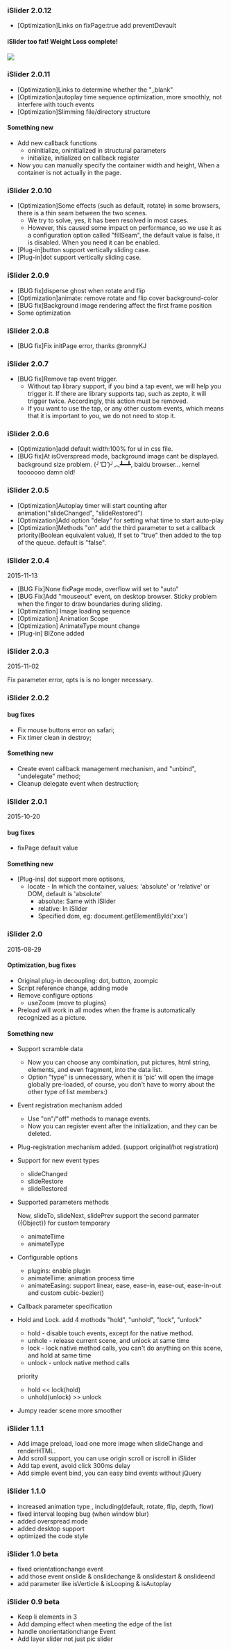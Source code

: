 ### iSlider 2.0.12
- [Optimization]Links on fixPage:true add preventDevault

#### iSlider too fat\! Weight Loss complete\!
![](http://image.tupian114.com/20140714/10390202.jpg)

### iSlider 2.0.11
- [Optimization]Links to determine whether the "_blank"
- [Optimization]autoplay time sequence optimization, more smoothly, not interfere with touch events
- [Optimization]Slimming file/directory structure

#### Something new
- Add new callback functions
    - oninitialize, oninitialized in structural parameters
    - initialize, initialized on callback register
- Now you can manually specify the container width and height, When a container is not actually in the page.

### iSlider 2.0.10
- [Optimization]Some effects (such as default, rotate) in some browsers, there is a thin seam between the two scenes.
    - We try to solve, yes, it has been resolved in most cases.
    - However, this caused some impact on performance, so we use it as a configuration option called "fillSeam", the default value is false, it is disabled. When you need it can be enabled.
- [Plug-in]button support vertically sliding case.
- [Plug-in]dot support vertically sliding case.

### iSlider 2.0.9
- [BUG fix]disperse ghost when rotate and flip
- [Optimization]animate: remove rotate and flip cover background-color
- [BUG fix]Background image rendering affect the first frame position
- Some optimization

### iSlider 2.0.8

- [BUG fix]Fix initPage error, thanks @ronnyKJ

### iSlider 2.0.7

- [BUG fix]Remove tap event trigger.
    - Without tap library support, if you bind a tap event, we will help you trigger it. If there are library supports tap, such as zepto, it will trigger twice. Accordingly, this action must be removed.
    - If you want to use the tap, or any other custom events, which means that it is important to you, we do not need to stop it.

### iSlider 2.0.6

- [Optimization]add default width:100% for ul in css file.
- [BUG fix]At isOverspread mode, background image cant be displayed. background size problem. (╯‵□′)╯︵┻━┻, baidu browser... kernel tooooooo damn old!

### iSlider 2.0.5

- [Optimization]Autoplay timer will start counting after animation("slideChanged", "slideRestored")
- [Optimization]Add option "delay" for setting what time to start auto-play
- [Optimization]Methods "on" add the third parameter to set a callback priority(Boolean equivalent value), If set to "true" then added to the top of the queue. default is "false".


### iSlider 2.0.4

2015-11-13

- [BUG Fix]None fixPage mode, overflow will set to "auto"
- [BUG Fix]Add "mouseout" event, on desktop browser. Sticky problem when the finger to draw boundaries during sliding.
- [Optimization] Image loading sequence
- [Optimization] Animation Scope
- [Optimization] AnimateType mount change
- [Plug-in] BIZone added

### iSlider 2.0.3

2015-11-02

Fix parameter error, opts is is no longer necessary.

### iSlider 2.0.2

#### bug fixes

- Fix mouse buttons error on safari;
- Fix timer clean in destroy;

#### Something new

- Create event callback management mechanism, and "unbind", "undelegate" method;
- Cleanup delegate event when destruction;

### iSlider 2.0.1

2015-10-20

#### bug fixes

- fixPage default value

#### Something new

- [Plug-ins] dot support more optisons,
    - locate - In which the container, values: 'absolute' or 'relative' or DOM, default is 'absolute'
        - absolute: Same with iSlider
        - relative: In iSlider
        - Specified dom, eg: document.getElementById('xxx')


### iSlider 2.0

2015-08-29

#### Optimization, bug fixes

- Original plug-in decoupling: dot, button, zoompic
- Script reference change, adding mode
- Remove configure options
    - useZoom (move to plugins)
- Preload will work in all modes when the frame is automatically recognized as a picture.

#### Something new

- Support scramble data
    - Now you can choose any combination, put pictures, html string, elements, and even fragment, into the data list.
    - Option "type" is unnecessary, when it is 'pic' will open the image globally pre-loaded, of course, you don't have to worry about the other type of list members:)

- Event registration mechanism added
    - Use "on"/"off" methods to manage events.
    - Now you can register event after the initialization, and they can be deleted.

- Plug-registration mechanism added. (support original/hot registration)

- Support for new event types
    - slideChanged
    - slideRestore
    - slideRestored

- Supported parameters methods

    Now, slideTo, slideNext, slidePrev support the second parmater ({Object}) for custom temporary
    - animateTime
    - animateType

- Configurable options
    - plugins: enable plugin
    - animateTime: animation process time
    - animateEasing: support linear, ease, ease-in, ease-out, ease-in-out and custom cubic-bezier()

- Callback parameter specification

- Hold and Lock. add 4 mothods "hold", "unhold", "lock", "unlock"
    - hold - disable touch events, except for the native method.
    - unhole - release current scene, and unlock at same time
    - lock - lock native method calls, you can't do anything on this scene, and hold at same time
    - unlock - unlock native method calls

    priority
    - hold << lock(hold)
    - unhold(unlock) >> unlock

- Jumpy reader scene more smoother

### iSlider 1.1.1
- Add image preload, load one more image when slideChange and renderHTML.
- Add scroll support, you can use origin scroll or iscroll in iSlider
- Add tap event, avoid click 300ms delay
- Add simple event bind, you can easy bind events without jQuery

### iSlider 1.1.0
- increased animation type , including(default, rotate, flip, depth, flow)
- fixed interval looping bug (when window blur)
- added overspread mode
- added desktop support
- optimized the code style

### iSlider 1.0 beta
- fixed orientationchange event
- add those event onslide & onslidechange & onslidestart & onslideend
- add parameter like isVerticle & isLooping & isAutoplay

### iSlider 0.9 beta
- Keep li elements in 3
- Add damping effect when meeting the edge of the list
- handle onorientationchange Event
- Add layer slider not just pic slider
